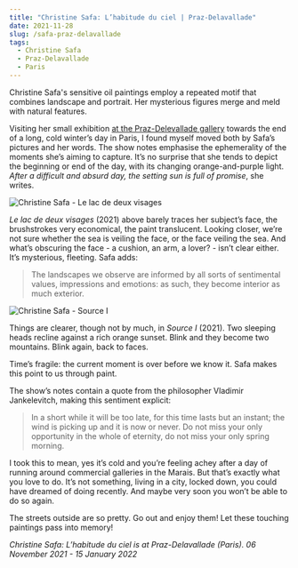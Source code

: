 ```yaml
---
title: "Christine Safa: L’habitude du ciel | Praz-Delavallade"
date: 2021-11-28
slug: /safa-praz-delavallade
tags:
  - Christine Safa
  - Praz-Delavallade
  - Paris
---
```


Christine Safa's sensitive oil paintings employ a repeated motif that combines landscape and portrait. Her mysterious figures merge and meld with natural features.

Visiting her small exhibition [at the Praz-Delevallade gallery](https://www.praz-delavallade.com/exhibition/christine-safa-2021) towards the end of a long, cold winter’s day in Paris, I found myself moved both by Safa’s pictures and her words. The show notes emphasise the ephemerality of the moments she’s aiming to capture. It’s no surprise that she tends to depict the beginning or end of the day, with its changing orange-and-purple light. *After a difficult and absurd day, the setting sun is full of promise*, she writes.

![Christine Safa - Le lac de deux visages](/safa-praz-delevallade-1.jpeg)

*Le lac de deux visages* (2021) above barely traces her subject’s face, the brushstrokes very economical, the paint translucent. Looking closer, we’re not sure whether the sea is veiling the face, or the face veiling the sea. And what’s obscuring the face - a cushion, an arm, a lover? - isn’t clear either. It’s mysterious, fleeting. Safa adds:

> The landscapes we observe are informed by all sorts of sentimental values, impressions and emotions: as such, they become interior as much exterior.  

![Christine Safa - Source I](/safa-praz-delevallade-2.jpeg)

Things are clearer, though not by much, in *Source I* (2021). Two sleeping heads recline against a rich orange sunset. Blink and they become two mountains. Blink again, back to faces.

Time’s fragile: the current moment is over before we know it. Safa makes this point to us through paint.

The show’s notes contain a quote from the philosopher Vladimir Jankelevitch, making this sentiment explicit:

> In a short while it will be too late, for this time lasts but an instant; the wind is picking up and it is now or never. Do not miss your only opportunity in the whole of eternity, do not miss your only spring morning.  

I took this to mean, yes it’s cold and you’re feeling achey after a day of running around commercial galleries in the Marais. But that’s exactly what you love to do. It’s not something, living in a city, locked down, you could have dreamed of doing recently. And maybe very soon you won’t be able to do so again.

The streets outside are so pretty. Go out and enjoy them! Let these touching paintings pass into memory!

*Christine Safa: L’habitude du ciel is at Praz-Delavallade (Paris). 06 November 2021 - 15 January 2022*
